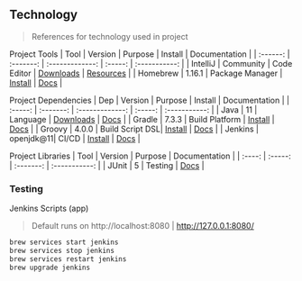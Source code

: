 ## Technology
> References for technology used in project

Project Tools
|   Tool   |  Version  |     Purpose     | Install | Documentation |
| :------: | :-------: | :-------------: | :-----: | :-----------: |
| IntelliJ | Community | Code Editor     | [Downloads](https://www.jetbrains.com/idea/download/#section=mac) | [Resources](https://www.jetbrains.com/idea/resources/) |
| Homebrew | 1.16.1    | Package Manager | [Install](https://brew.sh/) | [Docs](https://docs.brew.sh/) |

Project Dependencies
|   Dep   |  Version  |     Purpose     | Install | Documentation |
| :-----: | :-------: | :-------------: | :-----: | :-----------: |
| Java    | 11        | Language        | [Downloads](https://www.oracle.com/java/technologies/downloads/) | [Docs](https://docs.oracle.com/en/java/javase/11/) |
| Gradle  | 7.3.3     | Build Platform  | [Install](https://gradle.org/install/) | [Docs](https://groovy-lang.org/documentation.html) |
| Groovy  | 4.0.0     | Build Script DSL| [Install](https://groovy-lang.org/install.html) | [Docs](https://docs.gradle.org/current/userguide/userguide.html) |
| Jenkins | openjdk@11| CI/CD           | [Install](https://www.jenkins.io/doc/book/installing/) | [Docs](https://www.jenkins.io/doc/) |

Project Libraries
|  Tool  | Version |  Purpose  | Documentation |
| :----: | :-----: | :-------: | :-----------: |
| JUnit  |    5    | Testing   | [Docs](https://junit.org/junit5/docs/current/user-guide/) |

### Testing
Jenkins Scripts (app)
> Default runs on http://localhost:8080 | http://127.0.0.1:8080/
```bash
brew services start jenkins
brew services stop jenkins
brew services restart jenkins
brew upgrade jenkins
```